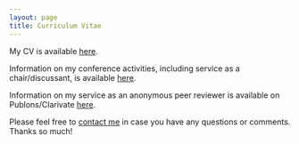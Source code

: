 ```yaml
---
layout: page
title: Curriculum Vitae
---
```



<p>My CV is available <a href="https://www.dropbox.com/s/zbrl2a99lmlyf95/JBoston_CV_Jan2023.pdf?dl=0">here</a>.</p>

<p>Information on my conference activities, including service as a chair/discussant, is available <a href="https://www.dropbox.com/s/pbmy8zpvv8o61og/Boston_Conf_sept2022.pdf?dl=0" target="_blank">here</a>.</p>

<p>Information on my service as an anonymous peer reviewer is available on Publons/Clarivate <a href="https://www.webofscience.com/wos/author/record/1441944" target="_blank">here</a>.</p>


<p>Please feel free to 
<a href="mailto:jboston@bgsu.edu" target="_blank">contact me</a> in case you have any questions or comments. Thanks so much!</p>
